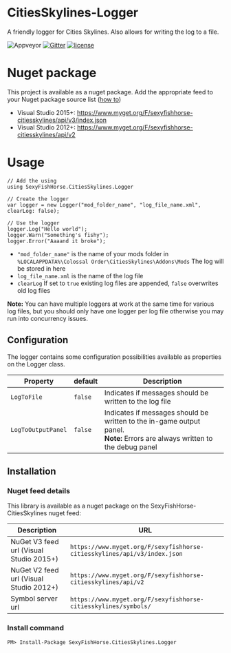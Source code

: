 # CitiesSkylines-Logger
A friendly logger for Cities Skylines. Also allows for writing the log to a file.

![Appveyor](https://ci.appveyor.com/api/projects/status/github/sexyfishhorse/citiesskylines-logger?svg=true) [![Gitter](https://img.shields.io/gitter/room/nwjs/nw.js.svg?maxAge=2592000)](https://gitter.im/SexyFishHorse/gitter)
[![license](https://img.shields.io/github/license/mashape/apistatus.svg?maxAge=2592000)](https://sexyfishhorse.mit-license.org/)

# Nuget package
This project is available as a nuget package. Add the appropriate feed to your Nuget package source list ([how to](https://docs.nuget.org/consume/package-manager-dialog))
* Visual Studio 2015+: https://www.myget.org/F/sexyfishhorse-citiesskylines/api/v3/index.json
* Visual Studio 2012+: https://www.myget.org/F/sexyfishhorse-citiesskylines/api/v2

# Usage

```
// Add the using
using SexyFishHorse.CitiesSkylines.Logger

// Create the logger
var logger = new Logger("mod_folder_name", "log_file_name.xml", clearLog: false);

// Use the logger
logger.Log("Hello world");
logger.Warn("Something's fishy");
logger.Error("Aaaand it broke");
```

- `"mod_folder_name"` is the name of your mods folder in `%LOCALAPPDATA%\Colossal Order\CitiesSkylines\Addons\Mods` The log will be stored in here
- `log_file_name.xml` is the name of the log file
- `clearLog` If set to `true` existing log files are appended, `false` overwrites old log files

**Note:** You can have multiple loggers at work at the same time for various log files, but you should only have one logger per log file otherwise you may run into concurrency issues.

## Configuration

The logger contains some configuration possibilities available as properties on the Logger class.

Property|default|Description
--------|-------|-----------
`LogToFile` | `false` | Indicates if messages should be written to the log file
`LogToOutputPanel` | `false` | Indicates if messages should be written to the in-game output panel.<br/>**Note:** Errors are always written to the debug panel

## Installation

### Nuget feed details
This library is available as a nuget package on the SexyFishHorse-CitiesSkylines nuget feed:

Description | URL
------------|----
NuGet V3 feed url (Visual Studio 2015+) | `https://www.myget.org/F/sexyfishhorse-citiesskylines/api/v3/index.json`
NuGet V2 feed url (Visual Studio 2012+) | `https://www.myget.org/F/sexyfishhorse-citiesskylines/api/v2`
Symbol server url | `https://www.myget.org/F/sexyfishhorse-citiesskylines/symbols/`

### Install command

`PM> Install-Package SexyFishHorse.CitiesSkylines.Logger`
